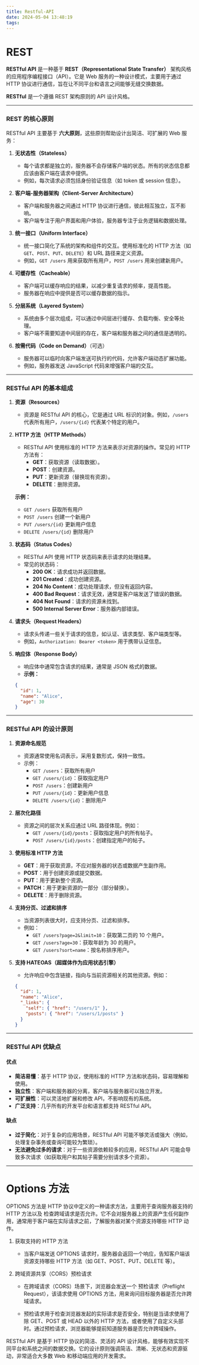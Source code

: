 ```yaml
---
title: Restful-API
date: 2024-05-04 13:48:19
tags:
---
```


# REST

**RESTful API** 是一种基于 **REST（Representational State Transfer）** 架构风格的应用程序编程接口（API）。它是 Web 服务的一种设计模式，主要用于通过 HTTP 协议进行通信，旨在让不同平台和语言之间能够无缝交换数据。

**RESTful** 是一个遵循 REST 架构原则的 API 设计风格。

---

### **REST 的核心原则**

RESTful API 主要基于 **六大原则**，这些原则帮助设计出简洁、可扩展的 Web 服务：

1. **无状态性（Stateless）**

   - 每个请求都是独立的，服务器不会存储客户端的状态。所有的状态信息都应该由客户端在请求中提供。
   - 例如，每次请求必须包括身份验证信息（如 token 或 session 信息）。

2. **客户端-服务器架构（Client-Server Architecture）**

   - 客户端和服务器之间通过 HTTP 协议进行通信，彼此相互独立，互不影响。
   - 客户端专注于用户界面和用户体验，服务器专注于业务逻辑和数据处理。

3. **统一接口（Uniform Interface）**

   - 统一接口简化了系统的架构和组件的交互。使用标准化的 HTTP 方法（如 `GET`、`POST`、`PUT`、`DELETE`）和 URL 路径来定义资源。
   - 例如，`GET /users` 用来获取所有用户，`POST /users` 用来创建新用户。

4. **可缓存性（Cacheable）**

   - 客户端可以缓存响应的结果，以减少重复请求的频率，提高性能。
   - 服务器在响应中提供是否可以缓存数据的指示。

5. **分层系统（Layered System）**

   - 系统由多个层次组成，可以通过中间层进行缓存、负载均衡、安全等处理。
   - 客户端不需要知道中间层的存在，客户端和服务器之间的通信是透明的。

6. **按需代码（Code on Demand）**（可选）
   - 服务器可以临时向客户端发送可执行的代码，允许客户端动态扩展功能。
   - 例如，服务器发送 JavaScript 代码来增强客户端的交互。

---

### **RESTful API 的基本组成**

1. **资源（Resources）**
   - 资源是 RESTful API 的核心，它是通过 URL 标识的对象。例如，`/users` 代表所有用户，`/users/{id}` 代表某个特定的用户。
2. **HTTP 方法（HTTP Methods）**

   - RESTful API 使用标准的 HTTP 方法来表示对资源的操作。常见的 HTTP 方法有：
     - **GET**：获取资源（读取数据）。
     - **POST**：创建资源。
     - **PUT**：更新资源（替换现有资源）。
     - **DELETE**：删除资源。

   **示例：**

   - `GET /users` 获取所有用户
   - `POST /users` 创建一个新用户
   - `PUT /users/{id}` 更新用户信息
   - `DELETE /users/{id}` 删除用户

3. **状态码（Status Codes）**

   - RESTful API 使用 HTTP 状态码来表示请求的处理结果。
   - 常见的状态码：
     - **200 OK**：请求成功并返回数据。
     - **201 Created**：成功创建资源。
     - **204 No Content**：成功处理请求，但没有返回内容。
     - **400 Bad Request**：请求无效，通常是客户端发送了错误的数据。
     - **404 Not Found**：请求的资源未找到。
     - **500 Internal Server Error**：服务器内部错误。

4. **请求头（Request Headers）**

   - 请求头传递一些关于请求的信息，如认证、请求类型、客户端类型等。
   - 例如，`Authorization: Bearer <token>` 用于携带认证信息。

5. **响应体（Response Body）**
   - 响应体中通常包含请求的结果，通常是 JSON 格式的数据。
   - **示例：**
   ```json
   {
     "id": 1,
     "name": "Alice",
     "age": 30
   }
   ```

---

### **RESTful API 的设计原则**

1. **资源命名规范**

   - 资源通常使用名词表示，采用复数形式，保持一致性。
   - 示例：
     - `GET /users`：获取所有用户
     - `GET /users/{id}`：获取指定用户
     - `POST /users`：创建新用户
     - `PUT /users/{id}`：更新用户信息
     - `DELETE /users/{id}`：删除用户

2. **层次化路径**

   - 资源之间的层次关系应通过 URL 路径体现。例如：
     - `GET /users/{id}/posts`：获取指定用户的所有帖子。
     - `POST /users/{id}/posts`：创建指定用户的帖子。

3. **使用标准 HTTP 方法**

   - **GET**：用于获取资源，不应对服务器的状态或数据产生副作用。
   - **POST**：用于创建资源或提交数据。
   - **PUT**：用于更新整个资源。
   - **PATCH**：用于更新资源的一部分（部分替换）。
   - **DELETE**：用于删除资源。

4. **支持分页、过滤和排序**

   - 当资源列表很大时，应支持分页、过滤和排序。
   - 例如：
     - `GET /users?page=2&limit=10`：获取第二页的 10 个用户。
     - `GET /users?age=30`：获取年龄为 30 的用户。
     - `GET /users?sort=name`：按名称排序用户。

5. **支持 HATEOAS（超媒体作为应用状态引擎）**
   - 允许响应中包含链接，指向与当前资源相关的其他资源。例如：
   ```json
   {
     "id": 1,
     "name": "Alice",
     "_links": {
       "self": { "href": "/users/1" },
       "posts": { "href": "/users/1/posts" }
     }
   }
   ```

---

### **RESTful API 优缺点**

#### **优点**

- **简洁易懂**：基于 HTTP 协议，使用标准的 HTTP 方法和状态码，容易理解和使用。
- **独立性**：客户端和服务器的分离，客户端与服务器可以独立开发。
- **可扩展性**：可以灵活地扩展和修改 API，不影响现有的系统。
- **广泛支持**：几乎所有的开发平台和语言都支持 RESTful API。

#### **缺点**

- **过于简化**：对于复杂的应用场景，RESTful API 可能不够灵活或强大（例如，处理复杂事务或查询可能较为繁琐）。
- **无法避免过多的请求**：对于一些资源依赖较多的应用，RESTful API 可能会导致多次请求（如获取用户和其帖子需要分别请求多个资源）。

---

# Options 方法

OPTIONS 方法是 HTTP 协议中定义的一种请求方法，主要用于查询服务器支持的 HTTP 方法以及 检查跨域请求是否允许。它不会对服务器上的资源产生任何副作用，通常用于客户端在实际请求之前，了解服务器对某个资源支持哪些 HTTP 动作。

1. 获取支持的 HTTP 方法

   - 当客户端发送 OPTIONS 请求时，服务器会返回一个响应，告知客户端该资源支持哪些 HTTP 方法（如 GET、POST、PUT、DELETE 等）。

2. 跨域资源共享（CORS）预检请求

   - 在跨域请求（CORS）场景下，浏览器会发送一个 预检请求（Preflight Request），该请求使用 OPTIONS 方法，用来询问目标服务器是否允许跨域请求。

   - 预检请求用于检查浏览器发起的实际请求是否安全，特别是当请求使用了除 GET、POST 或 HEAD 以外的 HTTP 方法，或者使用了自定义头部时。通过预检请求，浏览器能够提前知道服务器是否允许跨域操作。

RESTful API 是基于 HTTP 协议的简洁、灵活的 API 设计风格，能够有效实现不同平台和系统之间的数据交换。它的设计原则强调简洁、清晰、无状态和资源驱动，非常适合大多数 Web 和移动端应用的开发需求。
